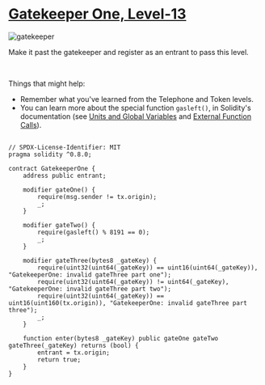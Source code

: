 # [Gatekeeper One, Level-13](https://ethernaut.openzeppelin.com/level/0xb5858B8EDE0030e46C0Ac1aaAedea8Fb71EF423C)

![gatekeeper](https://ethernaut.openzeppelin.com/imgs/BigLevel13.svg)

Make it past the gatekeeper and register as an entrant to pass this level.

<br>

Things that might help:
- Remember what you've learned from the Telephone and Token levels.
- You can learn more about the special function `gasleft()`, in Solidity's documentation (see [Units and Global Variables](https://docs.soliditylang.org/en/v0.8.3/units-and-global-variables.html) and [External Function Calls](https://docs.soliditylang.org/en/v0.8.3/control-structures.html#external-function-calls)).

##

```solidity
// SPDX-License-Identifier: MIT
pragma solidity ^0.8.0;

contract GatekeeperOne {
    address public entrant;

    modifier gateOne() {
        require(msg.sender != tx.origin);
        _;
    }

    modifier gateTwo() {
        require(gasleft() % 8191 == 0);
        _;
    }

    modifier gateThree(bytes8 _gateKey) {
        require(uint32(uint64(_gateKey)) == uint16(uint64(_gateKey)), "GatekeeperOne: invalid gateThree part one");
        require(uint32(uint64(_gateKey)) != uint64(_gateKey), "GatekeeperOne: invalid gateThree part two");
        require(uint32(uint64(_gateKey)) == uint16(uint160(tx.origin)), "GatekeeperOne: invalid gateThree part three");
        _;
    }

    function enter(bytes8 _gateKey) public gateOne gateTwo gateThree(_gateKey) returns (bool) {
        entrant = tx.origin;
        return true;
    }
}
```
